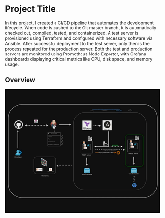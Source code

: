 
# Project Title

In this project, I created a CI/CD pipeline that automates the development lifecycle. When code is pushed to the Git master branch, it is automatically checked out, compiled, tested, and containerized. A test server is provisioned using Terraform and configured with necessary software via Ansible. After successful deployment to the test server, only then is the process repeated for the production server. Both the test and production servers are monitored using Prometheus Node Exporter, with Grafana dashboards displaying critical metrics like CPU, disk space, and memory usage.


## Overview
![Description of GIF](./assets/gifproj.gif)
